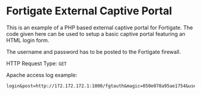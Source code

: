 # Fortigate External Captive Portal

This is an example of a PHP based external captive portal for Fortigate. The code given here can be used to setup a basic captive portal featuring an HTML login form.

The username and password has to be posted to the Fortigate firewall.

HTTP Request Type: `GET`

Apache access log example:

```
login&post=http://172.172.172.1:1000/fgtauth&magic=050e078a95ae1754&usermac=fc:3f:db:a6:4a:ff&apmac=70:4c:a5:ab:85:95&apip=172.172.172.1&userip=172.172.172.2&ssid=Test&apname=FG800D5818800451&bssid=00:00:00:00:00:00
```
